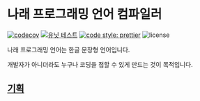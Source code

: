 # 나래 프로그래밍 언어 컴파일러

[![codecov](https://codecov.io/gh/nalae-lang/compiler/branch/master/graph/badge.svg?style=flat-square)](https://codecov.io/gh/nalae-lang/compiler)
[![유닛 테스트](https://github.com/nalae-lang/compiler/workflows/유닛%20테스트/badge.svg?style=flat-square)](https://github.com/nalae-lang/compiler/actions)
[![code style: prettier](https://img.shields.io/badge/code_style-prettier-ff69b4.svg)](https://github.com/prettier/prettier)
![license](https://img.shields.io/github/license/nalae-lang/compiler)

나래 프로그래밍 언어는 한글 문장형 언어입니다.

개발자가 아니더라도 누구나 코딩을 접할 수 있게 만드는 것이 목적입니다.

## [기획](https://www.notion.so/nalaelang/eb3ec8b8832f41b39ad334fe0695d2bf)
